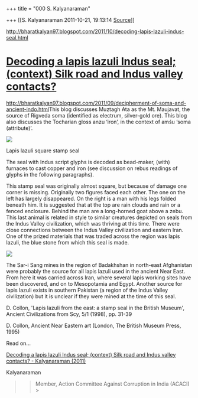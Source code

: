 +++
title = "000 S. Kalyanaraman"

+++
[[S. Kalyanaraman	2011-10-21, 19:13:14 [Source](https://groups.google.com/g/bvparishat/c/ZZuKYkqnses)]]



<http://bharatkalyan97.blogspot.com/2011/10/decoding-lapis-lazuli-indus-seal.html>

# [Decoding a lapis lazuli Indus seal; (context) Silk road and Indus valley contacts?](http://bharatkalyan97.blogspot.com/2011/10/decoding-lapis-lazuli-indus-seal.html)

  
<http://bharatkalyan97.blogspot.com/2011/09/decipherment-of-soma-and-ancient-indo.html>This blog discusses Muztagh Ata as the Mt. Maujavat, the source of Rigveda soma (identified as electrum, silver-gold ore). This blog also discusses the Tocharian gloss anzu ‘iron’, in the context of amśu ‘soma (attribute)’.  
  

[![](https://ci4.googleusercontent.com/proxy/P7zGAJBQJJV5Um-ClDsAcP_1AcXBsSBcdOh0svBoS4oK1eNc4iFSSR1wH0w2-EqXVXkX-3Pdc9V-SBTSwBoRImjU8eEm=s0-d-e1-ft#http://www.britishmuseum.org/images/ps267036_l.jpg)](http://www.britishmuseum.org/images/ps267036_l.jpg)

Lapis lazuli square stamp seal  
  
The seal with Indus script glyphs is decoded as bead-maker, (with) furnaces to cast copper and iron (see discussion on rebus readings of glyphs in the following paragraphs).  
  
This stamp seal was originally almost square, but because of damage one corner is missing. Originally two figures faced each other. The one on the left has largely disappeared. On the right is a man with his legs folded beneath him. It is suggested that at the top are rain clouds and rain or a fenced enclosure. Behind the man are a long-horned goat above a zebu. This last animal is related in style to similar creatures depicted on seals from the Indus Valley civilization, which was thriving at this time. There were close connections between the Indus Valley civilization and eastern Iran. One of the prized materials that was traded across the region was lapis lazuli, the blue stone from which this seal is made.  
  

[![](https://ci4.googleusercontent.com/proxy/3GFrEtL_sNb-V0RrRvJUUd4rTQ61emtYuBqxO-uZhiv9fnQT-RY2WAyAeIrkHrj9x6ChG7D5CN_Ziwipa5WCxuLK-O4AEoRCBhNeWatVTeNmEekUQwSTvKmBAfuEYK0e=s0-d-e1-ft#http://heritageinstitute.com/zoroastrianism/images/trade/lapis_lazuli_map.gif)](http://heritageinstitute.com/zoroastrianism/images/trade/lapis_lazuli_map.gif)

  
The Sar-i Sang mines in the region of Badakhshan in north-east Afghanistan were probably the source for all lapis lazuli used in the ancient Near East. From here it was carried across Iran, where several lapis working sites have been discovered, and on to Mesopotamia and Egypt. Another source for lapis lazuli exists in southern Pakistan (a region of the Indus Valley civilization) but it is unclear if they were mined at the time of this seal.  
  
D. Collon, 'Lapis lazuli from the east: a stamp seal in the British Museum', Ancient Civilizations from Scy, 5/1 (1998), pp. 31-39  
  
D. Collon, Ancient Near Eastern art (London, The British Museum Press, 1995)  
  
Read on...  
  
[Decoding a lapis lazuli Indus seal; (context) Silk road and Indus valley contacts? - Kalyanaraman (2011)](http://www.docstoc.com/docs/100340942/Decoding-a-lapis-lazuli-Indus-seal-(context)-Silk-road-and-Indus-valley-contacts---Kalyanaraman-(2011))

  

Kalyanaraman

  

> 
> > 
> > Member, Action Committee Against Corruption in India (ACACI) >
> 
> > 

  

  

